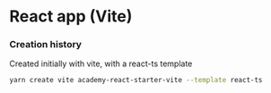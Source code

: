 # React app (Vite)

### Creation history

Created initially with vite, with a react-ts template

```bash
yarn create vite academy-react-starter-vite --template react-ts
```
